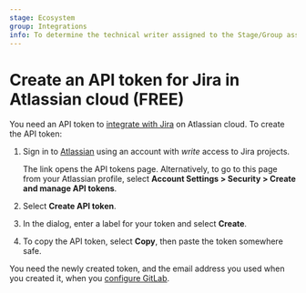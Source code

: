 ```yaml
---
stage: Ecosystem
group: Integrations
info: To determine the technical writer assigned to the Stage/Group associated with this page, see https://about.gitlab.com/handbook/engineering/ux/technical-writing/#assignments
---
```


# Create an API token for Jira in Atlassian cloud **(FREE)**

You need an API token to [integrate with Jira](index.md)
on Atlassian cloud. To create the API token:

1. Sign in to [Atlassian](https://id.atlassian.com/manage-profile/security/api-tokens)
   using an account with *write* access to Jira projects.

   The link opens the API tokens page. Alternatively, to go to this page from your Atlassian
   profile, select **Account Settings > Security > Create and manage API tokens**.
1. Select **Create API token**.
1. In the dialog, enter a label for your token and select **Create**.
1. To copy the API token, select **Copy**, then paste the token somewhere safe.

You need the newly created token, and the email
address you used when you created it, when you
[configure GitLab](configure.md).
